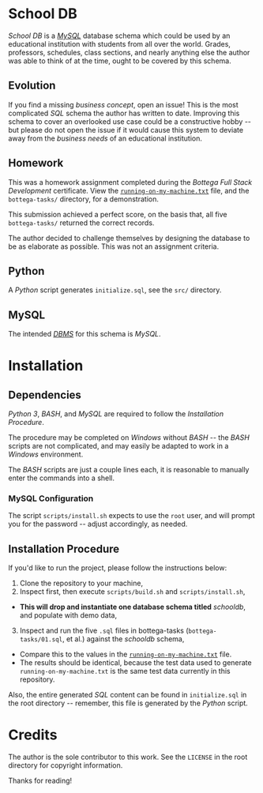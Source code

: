 # School DB
*School DB* is a [*MySQL*](https://www.mysql.com/) database schema which could be used by an educational institution with students from all over the world. Grades, professors, schedules, class sections, and nearly anything else the author was able to think of at the time, ought to be covered by this schema.

## Evolution
If you find a missing *business* *concept*, open an issue! This is the most complicated *SQL* schema the author has written to date.  Improving this schema to cover an overlooked use case could be a constructive hobby -- but please do not open the issue if it would cause this system to deviate away from the *business needs* of an educational institution.

## Homework
This was a homework assignment completed during the *Bottega Full Stack Development* certificate. View the [`running-on-my-machine.txt`](https://github.com/ultasun/schooldb/blob/master/running-on-my-machine.txt) file, and the `bottega-tasks/` directory, for a demonstration.  

This submission achieved a perfect score, on the basis that, all five `bottega-tasks/` returned the correct records.

The author decided to challenge themselves by designing the database to be as elaborate as possible.  This was not an assignment criteria.

## Python
A *Python* script generates `initialize.sql`, see the `src/` directory.

## MySQL
The intended [*DBMS*](https://en.wikipedia.org/wiki/Database#Database_management_system) for this schema is *MySQL*.

# Installation
## Dependencies 
*Python 3*, *BASH*, and *MySQL* are required to follow the *Installation Procedure*.

The procedure may be completed on *Windows* without *BASH* -- the *BASH* scripts are not complicated, and may easily be adapted to work in a *Windows* environment.

The *BASH* scripts are just a couple lines each, it is reasonable to manually enter the commands into a shell.

### MySQL Configuration
The script `scripts/install.sh` expects to use the `root` user, and will prompt you for the password -- adjust accordingly, as needed.

## Installation Procedure
If you'd like to run the project, please follow the instructions below:
1. Clone the repository to your machine,
2. Inspect first, then execute `scripts/build.sh` and `scripts/install.sh`,
- **This will drop and instantiate one database schema titled** *schooldb*, and populate with demo data,
3. Inspect and run the five `.sql` files in bottega-tasks (`bottega-tasks/01.sql`, et al.) against the *schooldb* schema,
- Compare this to the values in the [`running-on-my-machine.txt`](https://github.com/ultasun/schooldb/blob/master/running-on-my-machine.txt) file.
 - The results should be identical, because the test data used to generate `running-on-my-machine.txt` is the same test data currently in this repository.

Also, the entire generated *SQL* content can be found in `initialize.sql` in the root directory -- remember, this file is generated by the *Python* script.

# Credits
The author is the sole contributor to this work. See the `LICENSE` in the root directory for copyright information.

Thanks for reading!
